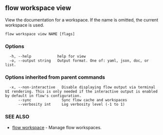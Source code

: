 ## flow workspace view

View the documentation for a workspace. If the name is omitted, the current workspace is used.

```
flow workspace view NAME [flags]
```

### Options

```
  -h, --help            help for view
  -o, --output string   Output format. One of: yaml, json, doc, or list.
```

### Options inherited from parent commands

```
  -x, --non-interactive   Disable displaying flow output via terminal UI rendering. This is only needed if the interactive output is enabled by default in flow's configuration.
      --sync              Sync flow cache and workspaces
      --verbosity int     Log verbosity level (-1 to 1)
```

### SEE ALSO

* [flow workspace](flow_workspace.md)	 - Manage flow workspaces.

